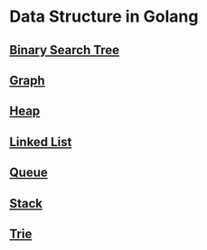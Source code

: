 # Data Structure in Golang

## [Binary Search Tree](https://github.com/zinuhe/golang-data-structure/tree/main/binarySearchTree)

## [Graph](https://github.com/zinuhe/golang-data-structure/tree/main/graph)

## [Heap](https://github.com/zinuhe/golang-data-structure/tree/main/heap)

## [Linked List](https://github.com/zinuhe/golang-data-structure/tree/main/linkedList)

## [Queue](https://github.com/zinuhe/golang-data-structure/tree/main/queue)

## [Stack](https://github.com/zinuhe/golang-data-structure/tree/main/stack)

## [Trie](https://github.com/zinuhe/golang-data-structure/tree/main/trie)

